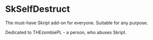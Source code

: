 # SkSelfDestruct

The must-have Skript add-on for everyone.
Suitable for any purpose.

Dedicated to THEzombiePL - a person, who abuses Skript.